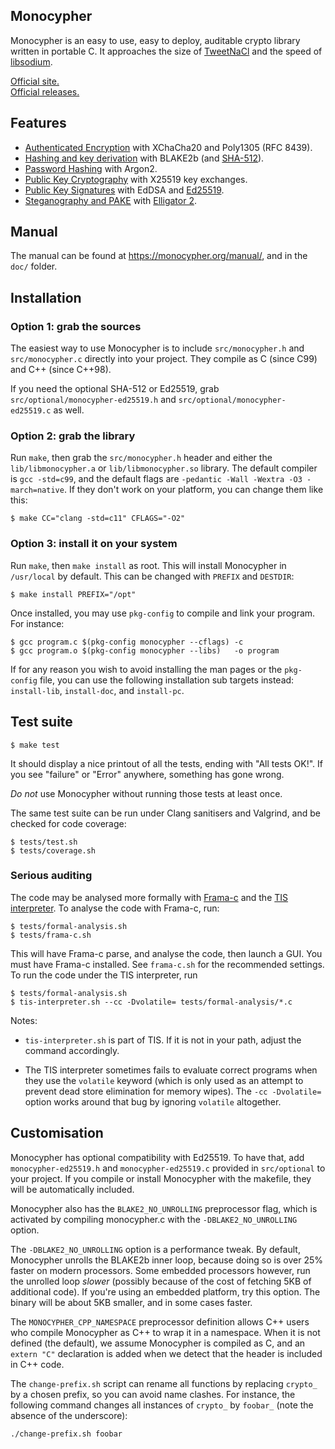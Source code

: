 Monocypher
----------

Monocypher is an easy to use, easy to deploy, auditable crypto library
written in portable C.  It approaches the size of [TweetNaCl][] and the
speed of [libsodium][].

[Official site.](https://monocypher.org/)  
[Official releases.](https://monocypher.org/download/)

[libsodium]: https://libsodium.org
[TweetNaCl]: https://tweetnacl.cr.yp.to/


Features
--------

- [Authenticated Encryption][AEAD] with XChaCha20 and Poly1305
  (RFC 8439).
- [Hashing and key derivation][HASH] with BLAKE2b (and [SHA-512][]).
- [Password Hashing][PWH] with Argon2.
- [Public Key Cryptography][PKC] with X25519 key exchanges.
- [Public Key Signatures][EDDSA] with EdDSA and [Ed25519][].
- [Steganography and PAKE][STEG] with [Elligator 2][ELLI].

[AEAD]:    https://monocypher.org/manual/aead
[HASH]:    https://monocypher.org/manual/blake2
[SHA-512]: https://monocypher.org/manual/sha-512
[PWH]:     https://monocypher.org/manual/argon2
[PKC]:     https://monocypher.org/manual/x25519
[EDDSA]:   https://monocypher.org/manual/eddsa
[Ed25519]: https://monocypher.org/manual/ed25519
[STEG]:    https://monocypher.org/manual/elligator
[ELLI]:    https://elligator.org


Manual
------

The manual can be found at https://monocypher.org/manual/, and in the
`doc/` folder.


Installation
------------

### Option 1: grab the sources

The easiest way to use Monocypher is to include `src/monocypher.h` and
`src/monocypher.c` directly into your project.  They compile as C (since
C99) and C++ (since C++98).

If you need the optional SHA-512 or Ed25519, grab
`src/optional/monocypher-ed25519.h` and
`src/optional/monocypher-ed25519.c` as well.

### Option 2: grab the library

Run `make`, then grab the `src/monocypher.h` header and either the
`lib/libmonocypher.a` or `lib/libmonocypher.so` library.  The default
compiler is `gcc -std=c99`, and the default flags are `-pedantic -Wall
-Wextra -O3 -march=native`.  If they don't work on your platform, you
can change them like this:

    $ make CC="clang -std=c11" CFLAGS="-O2"

### Option 3: install it on your system

Run `make`, then `make install` as root. This will install Monocypher in
`/usr/local` by default. This can be changed with `PREFIX` and
`DESTDIR`:

    $ make install PREFIX="/opt"

Once installed, you may use `pkg-config` to compile and link your
program.  For instance:

    $ gcc program.c $(pkg-config monocypher --cflags) -c
    $ gcc program.o $(pkg-config monocypher --libs)   -o program

If for any reason you wish to avoid installing the man pages or the
`pkg-config` file, you can use the following installation sub targets
instead: `install-lib`, `install-doc`, and `install-pc`.


Test suite
----------

    $ make test

It should display a nice printout of all the tests, ending with "All
tests OK!". If you see "failure" or "Error" anywhere, something has gone
wrong.

*Do not* use Monocypher without running those tests at least once.

The same test suite can be run under Clang sanitisers and Valgrind, and
be checked for code coverage:

    $ tests/test.sh
    $ tests/coverage.sh


### Serious auditing

The code may be analysed more formally with [Frama-c][] and the
[TIS interpreter][TIS].  To analyse the code with Frama-c, run:

    $ tests/formal-analysis.sh
    $ tests/frama-c.sh

This will have Frama-c parse, and analyse the code, then launch a GUI.
You must have Frama-c installed.  See `frama-c.sh` for the recommended
settings.  To run the code under the TIS interpreter, run

    $ tests/formal-analysis.sh
    $ tis-interpreter.sh --cc -Dvolatile= tests/formal-analysis/*.c

Notes:

- `tis-interpreter.sh` is part of TIS.  If it is not in your path,
  adjust the command accordingly.

- The TIS interpreter sometimes fails to evaluate correct programs when
  they use the `volatile` keyword (which is only used as an attempt to
  prevent dead store elimination for memory wipes).  The `-cc
  -Dvolatile=` option works around that bug by ignoring `volatile`
  altogether.

[Frama-c]:https://frama-c.com/
[TIS]: https://trust-in-soft.com/tis-interpreter/


Customisation
-------------

Monocypher has optional compatibility with Ed25519. To have that, add
`monocypher-ed25519.h` and `monocypher-ed25519.c` provided in
`src/optional` to your project.  If you compile or install Monocypher
with the makefile, they will be automatically included.

Monocypher also has the `BLAKE2_NO_UNROLLING` preprocessor flag, which
is activated by compiling monocypher.c with the `-DBLAKE2_NO_UNROLLING`
option.

The `-DBLAKE2_NO_UNROLLING` option is a performance tweak.  By default,
Monocypher unrolls the BLAKE2b inner loop, because doing so is over 25%
faster on modern processors.  Some embedded processors however, run the
unrolled loop _slower_ (possibly because of the cost of fetching 5KB of
additional code).  If you're using an embedded platform, try this
option.  The binary will be about 5KB smaller, and in some cases faster.

The `MONOCYPHER_CPP_NAMESPACE` preprocessor definition allows C++ users
who compile Monocypher as C++ to wrap it in a namespace. When it is not
defined (the default), we assume Monocypher is compiled as C, and an
`extern "C"` declaration is added when we detect that the header is
included in C++ code.

The `change-prefix.sh` script can rename all functions by replacing
`crypto_` by a chosen prefix, so you can avoid name clashes. For
instance, the following command changes all instances of `crypto_` by
`foobar_` (note the absence of the underscore):

    ./change-prefix.sh foobar

